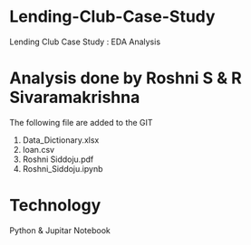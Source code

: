 # Lending-Club-Case-Study
Lending Club Case Study : EDA Analysis

# Analysis done by Roshni S & R Sivaramakrishna
The following file are added to the GIT

1. Data_Dictionary.xlsx
2. loan.csv
3. Roshni Siddoju.pdf
4. Roshni_Siddoju.ipynb


# Technology
Python & Jupitar Notebook
